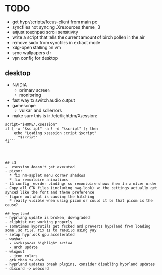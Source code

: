 # TODO
- get hypr/scripts/focus-client from main pc
- syncfiles not syncing .Xresources_theme_i3
- adjust touchpad scroll sensitivity
- write a script that tells the current amount of birch pollen in the air
- remove sudo from syncfiles in extract mode
- xdg-open stalling on vm
- sync wallpapers dir
- vpn config for desktop

## desktop
- NVIDIA
  - primary screen 
  - monitoring
- fast way to switch audio output
- gamescope
  - vulkan and sdl errors
- make sure this is in /etc/lightdm/Xsession:
```# Run user xsession shell script
script="$HOME/.xsession"
if [ -x "$script" -a ! -d "$script" ]; then
    echo "Loading xsession script $script"
    . "$script"
fi```




## i3
- .xsession doesn't get executed
- picom:
  * fix nm-applet menu corner shadows
  * fix remontoire animations
- i3 config reorder bindings so remontoire shows them in a nicer order
- Copy all GTK files (including nwg-look) so the settings actually get synced like the font and theme preference
- figure out what is causing the hitching
  * really visible when using picom or could it be that picom is the cause?

## hyprland
- hyprlang update is broken, downgraded
- cliphist not working properly
- sometimes hyprutils get fucked and prevents hyprland from loading some .so file. fix is to rebuild using yay
- setup hyprlock gpu accelerated
- waybar
  - workspaces highlight active
  - arch update
- wlogout
  - icon colors
- gtk them to dark
- hyprland updates break plugins, consider disabling hyprland updates
- discord -> webcord


